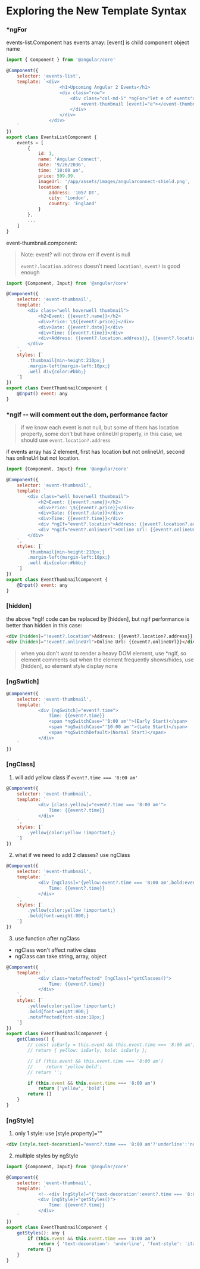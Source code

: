 # Exploring the New Template Syntax

### *ngFor

events-list.Component has events array: [event] is child component object name

```javascript
import { Component } from '@angular/core'

@Component({
    selector: 'events-list',
    template: `<div>
                    <h1>Upcoming Angular 2 Events</h1>
                    <div class="row">
                        <div class="col-md-5" *ngFor="let e of events">
                            <event-thumbnail [event]="e"></event-thumbnail>
                        </div>
                    </div>
                </div>
    `
})
export class EventsListComponent {
    events = [
        {
            id: 1,
            name: 'Angular Connect',
            date: '9/26/2036',
            time: '10:00 am',
            price: 599.99,
            imageUrl: '/app/assets/images/angularconnect-shield.png',
            location: {
                address: '1057 DT',
                city: 'London',
                country: 'England'
            }
        },
        ...
    ]
}
```

event-thumbnail.component:

> Note: event? will not throw err if event is null
>
> `event?.location.address` doesn't need `location?`, `event?` is good enough
>

```javascript
import {Component, Input} from '@angular/core'

@Component({
    selector: 'event-thumbnail',
    template: `
        <div class="well hoverwell thumbnail">
            <h2>Event: {{event?.name}}</h2>
            <div>Price: \${{event?.price}}</div>
            <div>Date: {{event?.date}}</div>
            <div>Time: {{event?.time}}</div>
            <div>Address: {{event?.location.address}}, {{event?.location.city}}, {{event?.location.country}}</div>
        </div>
    `,
    styles: [`
        .thumbnail{min-height:210px;}
        .margin-left{margin-left:10px;}
        .well div{color:#bbb;}
    `]
})
export class EventThumbnailComponent {
    @Input() event: any
}
```

### *ngIf -- will comment out the dom, performance factor

> if we know each event is not null, but some of them has location property, some don't but have onlineUrl property, in this case, we should use `event.location?.address`

if events array has 2 element, first has location but not onlineUrl, second has onlineUrl but not location.

```javascript
import {Component, Input} from '@angular/core'

@Component({
    selector: 'event-thumbnail',
    template: `
        <div class="well hoverwell thumbnail">
            <h2>Event: {{event?.name}}</h2>
            <div>Price: \${{event?.price}}</div>
            <div>Date: {{event?.date}}</div>
            <div>Time: {{event?.time}}</div>
            <div *ngIf="event?.location">Address: {{event?.location?.address}}, {{event?.location?.city}}, {{event?.location?.country}}</div>
            <div *ngIf="event?.onlineUrl">Online Url: {{event?.onlineUrl}}</div>
        </div>
    `,
    styles: [`
        .thumbnail{min-height:210px;}
        .margin-left{margin-left:10px;}
        .well div{color:#bbb;}
    `]
})
export class EventThumbnailComponent {
    @Input() event: any
}
```

### [hidden]

the above *ngIf code can be replaced by [hidden], but ngif performance is better than hidden in this case:

```html
<div [hidden]="!event?.location">Address: {{event?.location?.address}}, {{event?.location?.city}}, {{event?.location?.country}}</div>
<div [hidden]="!event?.onlineUrl">Online Url: {{event?.onlineUrl}}</div>
```

> when you don't want to render a heavy DOM element, use *ngIf, so element comments out
> when the element frequently shows/hides, use [hidden], so element style display none

### [ngSwtich]

```javascript
@Component({
    selector: 'event-thumbnail',
    template: `
            <div [ngSwitch]="event?.time">
                Time: {{event?.time}}
                <span *ngSwitchCase="'8:00 am'">(Early Start)</span>
                <span *ngSwitchCase="'10:00 am'">(Late Start)</span>
                <span *ngSwitchDefault>(Normal Start)</span>
            </div>
    `
})
```

### [ngClass]

1) will add yellow class if `event?.time === '8:00 am'`

```javascript
@Component({
    selector: 'event-thumbnail',
    template: `
            <div [class.yellow]="event?.time === '8:00 am'">
                Time: {{event?.time}}
            </div>
    `,
    styles: [`
        .yellow{color:yellow !important;}
    `]
})
```

2) what if we need to add 2 classes? use ngClass

```javascript
@Component({
    selector: 'event-thumbnail',
    template: `
            <div [ngClass]="{yellow:event?.time === '8:00 am',bold:event?.time === '8:00 am'}">
                Time: {{event?.time}}
            </div>
    `,
    styles: [`
        .yellow{color:yellow !important;}
        .bold{font-weight:800;}
    `]
})
```

3) use function after ngClass

- ngClass won't affect native class
- ngClass can take string, array, object

```javascript
@Component({
    template: `
            <div class="notaffected" [ngClass]="getClasses()">
                Time: {{event?.time}}
            </div>
    `,
    styles: [`
        .yellow{color:yellow !important;}
        .bold{font-weight:800;}
        .notaffected{font-size:18px;}
    `]
})
export class EventThumbnailComponent {
    getClasses() {
        // const isEarly = this.event && this.event.time === '8:00 am';
        // return { yellow: isEarly, bold: isEarly };

        // if (this.event && this.event.time === '8:00 am')
        //     return 'yellow bold';
        // return '';

        if (this.event && this.event.time === '8:00 am')
            return ['yellow', 'bold']
        return []
    }
}
```

### [ngStyle]

1) only 1 style: use [style.property]=""

```html
<div [style.text-decoration]="event?.time === '8:00 am'?'underline':'normal'">
```

2) multiple styles by ngStyle

```javascript
import {Component, Input} from '@angular/core'

@Component({
    selector: 'event-thumbnail',
    template: `
            <!--<div [ngStyle]="{'text-decoration':event?.time === '8:00 am'?'underline':'normal','font-style':'italic'}" -->
            <div [ngStyle]="getStyles()">
                Time: {{event?.time}}
            </div>
    `
})
export class EventThumbnailComponent {
    getStyles(): any {
        if (this.event && this.event.time === '8:00 am')
            return { 'text-decoration': 'underline', 'font-style': 'italic' }
        return {}
    }
}
```
